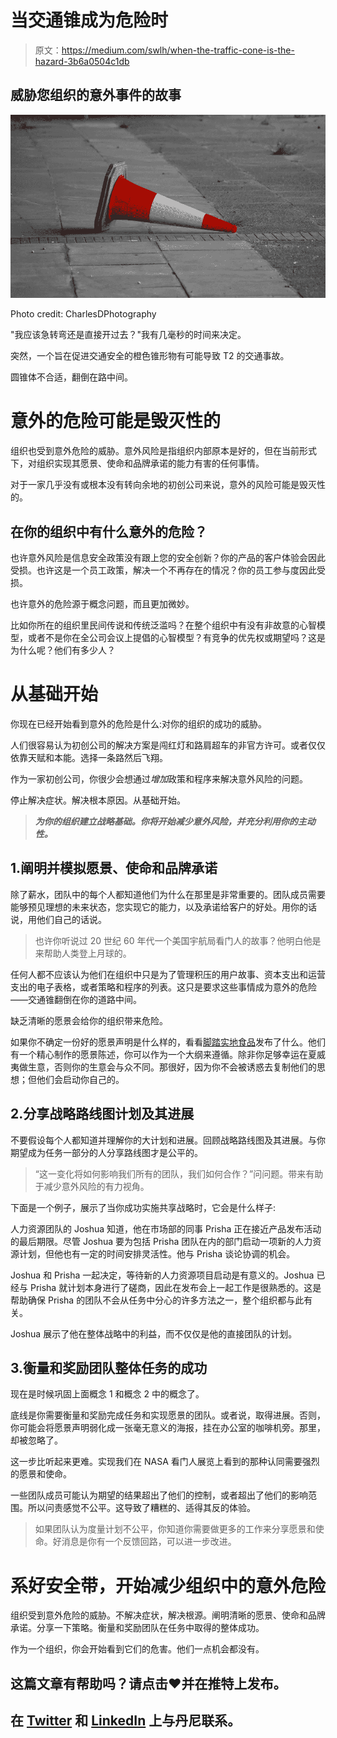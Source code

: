 # 当交通锥成为危险时

> 原文：<https://medium.com/swlh/when-the-traffic-cone-is-the-hazard-3b6a0504c1db>

## 威胁您组织的意外事件的故事

![](img/699f75632af325ae5b98ae1175fb3193.png)

Photo credit: CharlesDPhotography

"我应该急转弯还是直接开过去？"我有几毫秒的时间来决定。

突然，一个旨在促进交通安全的橙色锥形物有可能导致 T2 的交通事故。

圆锥体不合适，翻倒在路中间。

# **意外的危险可能是毁灭性的**

组织也受到意外危险的威胁。意外风险是指组织内部原本是好的，但在当前形式下，对组织实现其愿景、使命和品牌承诺的能力有害的任何事情。

对于一家几乎没有或根本没有转向余地的初创公司来说，意外的风险可能是毁灭性的。

## 在你的组织中有什么意外的危险？

也许意外风险是信息安全政策没有跟上您的安全创新？你的产品的客户体验会因此受损。也许这是一个员工政策，解决一个不再存在的情况？你的员工参与度因此受损。

也许意外的危险源于概念问题，而且更加微妙。

比如你所在的组织里民间传说和传统泛滥吗？在整个组织中有没有非故意的心智模型，或者不是你在全公司会议上提倡的心智模型？有竞争的优先权或期望吗？这是为什么呢？他们有多少人？

# 从基础开始

你现在已经开始看到意外的危险是什么:对你的组织的成功的威胁。

人们很容易认为初创公司的解决方案是闯红灯和路肩超车的非官方许可。或者仅仅依靠天赋和本能。选择一条路然后飞翔。

作为一家初创公司，你很少会想通过*增加*政策和程序来解决意外风险的问题。

停止解决症状。解决根本原因。从基础开始。

> ***为你的组织建立战略基础。你将开始减少意外风险，并充分利用你的主动性。***

## 1.阐明并模拟愿景、使命和品牌承诺

除了薪水，团队中的每个人都知道他们为什么在那里是非常重要的。团队成员需要能够预见理想的未来状态，您实现它的能力，以及承诺给客户的好处。用你的话说，用他们自己的话说。

> 也许你听说过 20 世纪 60 年代一个美国宇航局看门人的故事？他明白他是来帮助人类登上月球的。

任何人都不应该认为他们在组织中只是为了管理积压的用户故事、资本支出和运营支出的电子表格，或者策略和程序的列表。这只是要求这些事情成为意外的危险——交通锥翻倒在你的道路中间。

缺乏清晰的愿景会给你的组织带来危险。

如果你不确定一份好的愿景声明是什么样的，看看[脚踏实地食品](http://www.downtoearth.org/about-us/vision-mission-core-values-brand-promise)发布了什么。他们有一个精心制作的愿景陈述，你可以作为一个大纲来遵循。除非你足够幸运在夏威夷做生意，否则你的生意会与众不同。那很好，因为你不会被诱惑去复制他们的思想；但他们会启动你自己的。

## 2.分享战略路线图计划及其进展

不要假设每个人都知道并理解你的大计划和进展。回顾战略路线图及其进展。与你期望成为任务一部分的人分享路线图才是公平的。

> “这一变化将如何影响我们所有的团队，我们如何合作？”问问题。带来有助于减少意外风险的有力视角。

下面是一个例子，展示了当你成功实施共享战略时，它会是什么样子:

人力资源团队的 Joshua 知道，他在市场部的同事 Prisha 正在接近产品发布活动的最后期限。尽管 Joshua 要为包括 Prisha 团队在内的部门启动一项新的人力资源计划，但他也有一定的时间安排灵活性。他与 Prisha 谈论协调的机会。

Joshua 和 Prisha 一起决定，等待新的人力资源项目启动是有意义的。Joshua 已经与 Prisha 就计划本身进行了磋商，因此在发布会上一起工作是很熟悉的。这是帮助确保 Prisha 的团队不会从任务中分心的许多方法之一，整个组织都与此有关。

Joshua 展示了他在整体战略中的利益，而不仅仅是他的直接团队的计划。

## 3.衡量和奖励团队整体任务的成功

现在是时候巩固上面概念 1 和概念 2 中的概念了。

底线是你需要衡量和奖励完成任务和实现愿景的团队。或者说，取得进展。否则，你可能会将愿景声明弱化成一张毫无意义的海报，挂在办公室的咖啡机旁。那里，却被忽略了。

这一步比听起来更难。实现我们在 NASA 看门人展览上看到的那种认同需要强烈的愿景和使命。

一些团队成员可能认为期望的结果超出了他们的控制，或者超出了他们的影响范围。所以问责感觉不公平。这导致了糟糕的、适得其反的体验。

> 如果团队认为度量计划不公平，你知道你需要做更多的工作来分享愿景和使命。好消息是你有一个反馈回路，可以进一步改进。

# 系好安全带，开始减少组织中的意外危险

组织受到意外危险的威胁。不解决症状，解决根源。阐明清晰的愿景、使命和品牌承诺。分享一下策略。衡量和奖励团队在任务中取得的整体成功。

作为一个组织，你会开始看到它们的危害。他们一点机会都没有。

## 这篇文章有帮助吗？请点击♥并在推特上发布。

## 在 [Twitter](https://twitter.com/dnnybrndt) 和 [LinkedIn](https://www.linkedin.com/in/dennybrandt) 上与丹尼联系。